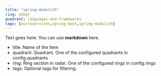 ```yaml
---
title: "spring-modulith"
ring: adopt
quadrant: languages-and-frameworks
tags: [microservices,spring-boot,spring-modulith]
---
```


Text goes here. You can use **markdown** here.  

- title: Name of the Item   
- quadrant: Quadrant. One of the configured quadrants in config.quadrants   
- ring: Ring section in radar. One of the configured rings in config.rings  
- tags: Optional tags for filtering.    